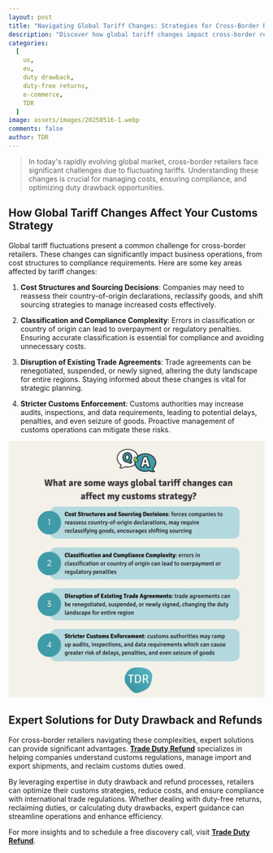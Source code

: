 ```yaml
---
layout: post
title: "Navigating Global Tariff Changes: Strategies for Cross-Border Retailers"
description: "Discover how global tariff changes impact cross-border retailers and strategies to manage customs duties and compliance effectively."
categories:
  [
    us,
    eu,
    duty drawback,
    duty-free returns,
    e-commerce,
    TDR
  ]
image: assets/images/20250516-1.webp
comments: false
author: TDR
---
```

> In today's rapidly evolving global market, cross-border retailers face significant challenges due to fluctuating tariffs. Understanding these changes is crucial for managing costs, ensuring compliance, and optimizing duty drawback opportunities.

## How Global Tariff Changes Affect Your Customs Strategy

Global tariff fluctuations present a common challenge for cross-border retailers. These changes can significantly impact business operations, from cost structures to compliance requirements. Here are some key areas affected by tariff changes:

1. **Cost Structures and Sourcing Decisions**: Companies may need to reassess their country-of-origin declarations, reclassify goods, and shift sourcing strategies to manage increased costs effectively.

2. **Classification and Compliance Complexity**: Errors in classification or country of origin can lead to overpayment or regulatory penalties. Ensuring accurate classification is essential for compliance and avoiding unnecessary costs.

3. **Disruption of Existing Trade Agreements**: Trade agreements can be renegotiated, suspended, or newly signed, altering the duty landscape for entire regions. Staying informed about these changes is vital for strategic planning.

4. **Stricter Customs Enforcement**: Customs authorities may increase audits, inspections, and data requirements, leading to potential delays, penalties, and even seizure of goods. Proactive management of customs operations can mitigate these risks.

![What are some ways global tariff changes can affect my customs strategy?](/assets/images/20250516-2.webp)

## Expert Solutions for Duty Drawback and Refunds

For cross-border retailers navigating these complexities, expert solutions can provide significant advantages. [**Trade Duty Refund**](https://tradedutyrefund.com?utm_source=Blog&utm_medium=Article&utm_campaign=20250516Article) specializes in helping companies understand customs regulations, manage import and export shipments, and reclaim customs duties owed.

By leveraging expertise in duty drawback and refund processes, retailers can optimize their customs strategies, reduce costs, and ensure compliance with international trade regulations. Whether dealing with duty-free returns, reclaiming duties, or calculating duty drawbacks, expert guidance can streamline operations and enhance efficiency.

For more insights and to schedule a free discovery call, visit [**Trade Duty Refund**](https://tradedutyrefund.com/make-an-appointment.html?utm_source=Blog&utm_medium=Article&utm_campaign=20250516Article).